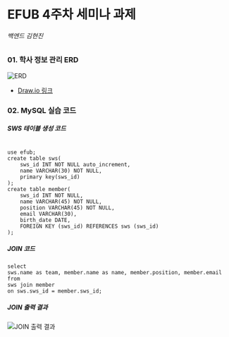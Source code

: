 # EFUB 4주차 세미나 과제

###### 백엔드 김현진



### 01. 학사 정보 관리 ERD
![ERD](https://s3.us-west-2.amazonaws.com/secure.notion-static.com/016a3cde-fac8-4bbb-9274-7b805da94710/%E1%84%89%E1%85%B3%E1%84%8F%E1%85%B3%E1%84%85%E1%85%B5%E1%86%AB%E1%84%89%E1%85%A3%E1%86%BA_2022-04-10_%E1%84%8B%E1%85%A9%E1%84%92%E1%85%AE_11.57.32.png?X-Amz-Algorithm=AWS4-HMAC-SHA256&X-Amz-Content-Sha256=UNSIGNED-PAYLOAD&X-Amz-Credential=AKIAT73L2G45EIPT3X45%2F20220410%2Fus-west-2%2Fs3%2Faws4_request&X-Amz-Date=20220410T145847Z&X-Amz-Expires=86400&X-Amz-Signature=606ff90a8f87a36e9ba56d581f78294afd3c78392fddd198e879de0e87505e8b&X-Amz-SignedHeaders=host&response-content-disposition=filename%20%3D%22%25E1%2584%2589%25E1%2585%25B3%25E1%2584%258F%25E1%2585%25B3%25E1%2584%2585%25E1%2585%25B5%25E1%2586%25AB%25E1%2584%2589%25E1%2585%25A3%25E1%2586%25BA%25202022-04-10%2520%25E1%2584%258B%25E1%2585%25A9%25E1%2584%2592%25E1%2585%25AE%252011.57.32.png%22&x-id=GetObject)

- [Draw.io 링크](https://drive.google.com/file/d/1MK_zxTYF7-e09AXAglZt72V7tHrUcplE/view?usp=sharing)

### 02. MySQL 실습 코드

##### SWS 테이블 생성 코드

```

use efub;
create table sws(
	sws_id INT NOT NULL auto_increment,
    name VARCHAR(30) NOT NULL,
    primary key(sws_id)
);
create table member(
	sws_id INT NOT NULL,
    name VARCHAR(45) NOT NULL,
    position VARCHAR(45) NOT NULL,
    email VARCHAR(30),
    birth_date DATE, 
    FOREIGN KEY (sws_id) REFERENCES sws (sws_id)
);

```



##### JOIN 코드

```
select
sws.name as team, member.name as name, member.position, member.email
from
sws join member
on sws.sws_id = member.sws_id;
```



##### JOIN 출력 결과

![JOIN 출력 결과](https://s3.us-west-2.amazonaws.com/secure.notion-static.com/9c32ce1c-7bc3-4b54-83b1-49baddc1cf64/%E1%84%89%E1%85%B3%E1%84%8F%E1%85%B3%E1%84%85%E1%85%B5%E1%86%AB%E1%84%89%E1%85%A3%E1%86%BA_2022-04-10_%E1%84%8B%E1%85%A9%E1%84%92%E1%85%AE_11.58.35.png?X-Amz-Algorithm=AWS4-HMAC-SHA256&X-Amz-Content-Sha256=UNSIGNED-PAYLOAD&X-Amz-Credential=AKIAT73L2G45EIPT3X45%2F20220410%2Fus-west-2%2Fs3%2Faws4_request&X-Amz-Date=20220410T150146Z&X-Amz-Expires=86400&X-Amz-Signature=94f1b562f42508b5bb4b39d52cfe63ca0667a5dd88929ea28ee1add6ac322586&X-Amz-SignedHeaders=host&response-content-disposition=filename%20%3D%22%25E1%2584%2589%25E1%2585%25B3%25E1%2584%258F%25E1%2585%25B3%25E1%2584%2585%25E1%2585%25B5%25E1%2586%25AB%25E1%2584%2589%25E1%2585%25A3%25E1%2586%25BA%25202022-04-10%2520%25E1%2584%258B%25E1%2585%25A9%25E1%2584%2592%25E1%2585%25AE%252011.58.35.png%22&x-id=GetObject)